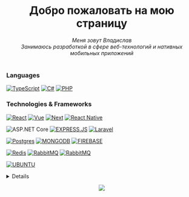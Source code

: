 <h1 align="center">Добро пожаловать на мою страницу</h1>

<p align="center">
    <i>
        Меня зовут Владислав<br>
        Занимаюсь разработкой в сфере веб-технологий и нативных мобильных приложений<br>
    </i><br>
</p>

### Languages
[![TypeScript](https://img.shields.io/badge/TypeScript-007ACC?style=for-the-badge&logo=typescript&logoColor=white)](https://github.com/seelentov)
[![C#](https://img.shields.io/badge/c%23-%23239120.svg?style=for-the-badge&logo=csharp&logoColor=white)](https://github.com/seelentov)
[![PHP](https://img.shields.io/badge/php-%23777BB4.svg?style=for-the-badge&logo=php&logoColor=white)](https://github.com/seelentov)
 
### Technologies & Frameworks
[![React](https://img.shields.io/badge/-ReactJs-61DAFB?logo=react&logoColor=333333&style=for-the-badge)](https://github.com/seelentov)
[![Vue](https://img.shields.io/badge/Vue.js-35495E?style=for-the-badge&logo=vuedotjs&logoColor=4FC08D)](https://github.com/seelentov)
[![Next](https://img.shields.io/badge/next.js-000000?style=for-the-badge&logo=nextdotjs&logoColor=white)](https://github.com/seelentov)
[![React Native](https://img.shields.io/badge/react_native-%2320232a.svg?style=for-the-badge&logo=react&logoColor=%2361DAFB)](https://github.com/seelentov)

![ASP.NET Core](https://img.shields.io/badge/ASP.NET%20Core-5C2D91?style=for-the-badge&logo=.net&logoColor=white)
[![EXPRESS.JS](https://img.shields.io/badge/express.js-%23404d59.svg?style=for-the-badge&logo=express&logoColor=%2361DAFB)](https://github.com/seelentov)
[![Laravel](https://img.shields.io/badge/laravel-%23FF2D20.svg?style=for-the-badge&logo=laravel&logoColor=white)](https://github.com/seelentov)

[![Postgres](https://img.shields.io/badge/postgres-%23316192.svg?style=for-the-badge&logo=postgresql&logoColor=white)](https://github.com/seelentov)
[![MONGODB](https://img.shields.io/badge/MongoDB-%234ea94b.svg?style=for-the-badge&logo=mongodb&logoColor=white)](https://github.com/seelentov)
[![FIREBASE](https://img.shields.io/badge/Firebase-039BE5?style=for-the-badge&logo=Firebase&logoColor=white)](https://github.com/seelentov)

[![Redis](https://img.shields.io/badge/Redis-DC382D?style=for-the-badge&logo=redis&logoColor=white)](https://github.com/seelentov)
[![RabbitMQ](https://img.shields.io/static/v1?message=RabbitMQ&logo=rabbitmq&label=&color=FF6600&logoColor=white&labelColor=&style=for-the-badge)](https://github.com/seelentov)
[![RabbitMQ](https://img.shields.io/badge/elasticsearch-yellow?style=for-the-badge&logo=elasticsearch&logoColor=white)](https://github.com/seelentov)

[![UBUNTU](https://img.shields.io/badge/Ubuntu-E95420?style=for-the-badge&logo=ubuntu&logoColor=white)](https://github.com/seelentov)


<details>
<p align="center">
  <a href="https://github.com/seelentov">
    <img src="http://github-profile-summary-cards.vercel.app/api/cards/profile-details?username=seelentov&theme=aura" />
  </a>
  <a href="https://github.com/seelentov">
    <img src="http://github-profile-summary-cards.vercel.app/api/cards/stats?username=seelentov&theme=aura" />
  </a>
  <a href="https://github.com/seelentov">
    <img src="http://github-profile-summary-cards.vercel.app/api/cards/productive-time?username=seelentov&theme=aura&utcOffset=8" />
  </a>

</p>
</details>

<p align="center">
  <a href="https://github.com/seelentov">
    <img src="https://komarev.com/ghpvc/?username=seelentov&color=orange&style=flat)" />
  </a>
</p>
<!--

- 🔭 I’m currently working on ...
- 🌱 I’m currently learning ...
- 👯 I’m looking to collaborate on ...
- 🤔 I’m looking for help with ...
- 💬 Ask me about ...
- 📫 How to reach me: ...
- 😄 Pronouns: ...
- ⚡ Fun fact: ...
-->
